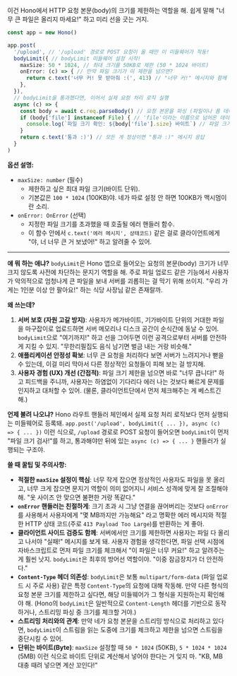 이건 Hono에서 HTTP 요청 본문(body)의 크기를 제한하는 역할을 해. 쉽게 말해 "너무 큰 파일은 올리지 마세요!" 하고 미리 선을 긋는 거지.

```typescript
const app = new Hono()

app.post(
  '/upload', // '/upload' 경로로 POST 요청이 올 때만 이 미들웨어가 작동!
  bodyLimit({ // bodyLimit 미들웨어 설정 시작!
    maxSize: 50 * 1024, // 최대 크기를 50KB로 제한 (50 * 1024 바이트)
    onError: (c) => { // 만약 파일 크기가 이 제한을 넘으면?
      return c.text('너무 커! 못 받아줘 :(', 413) // "너무 커!" 메시지와 함께 413 (Payload Too Large) 상태 코드를 응답
    },
  }),
  // bodyLimit을 통과했다면, 이어서 실제 요청 처리 로직 실행
  async (c) => {
    const body = await c.req.parseBody() // 요청 본문을 파싱 (파일이나 폼 데이터 등)
    if (body['file'] instanceof File) { // 'file'이라는 이름으로 넘어온 데이터가 진짜 파일 객체라면
      console.log(`파일 크기 확인: ${body['file'].size} 바이트`) // 파일 크기를 콘솔에 찍어본다
    }
    return c.text('통과 :)') // 모든 게 정상이면 "통과 :)" 메시지 응답
  }
)
```

**옵션 설명:**

*   `maxSize: number` (필수)
    *   제한하고 싶은 최대 파일 크기(바이트 단위).
    *   기본값은 `100 * 1024` (100KB)야. 네가 따로 설정 안 하면 100KB가 맥시멈이란 소리.
*   `onError: OnError` (선택)
    *   지정한 파일 크기를 초과했을 때 호출될 에러 핸들러 함수.
    *   이 함수 안에서 `c.text('에러 메시지', 상태코드)` 같은 걸로 클라이언트에게 "야, 너 너무 큰 거 보냈어!" 하고 알려줄 수 있어.

---

**얘 뭐 하는 애냐?**
`bodyLimit`은 Hono 앱으로 들어오는 요청의 본문(body) 크기가 너무 크지 않도록 사전에 차단하는 문지기 역할을 해. 주로 파일 업로드 같은 기능에서 사용자가 악의적으로 엄청나게 큰 파일을 보내 서버를 괴롭히는 걸 막기 위해 쓰이지. "우리 가게는 1인분 이상 안 팔아요!" 하는 식당 사장님 같은 존재랄까.

**왜 쓰는데?**
1.  **서버 보호 (자원 고갈 방지)**: 사용자가 메가바이트, 기가바이트 단위의 거대한 파일을 마구잡이로 업로드하면 서버 메모리나 디스크 공간이 순식간에 동날 수 있어. `bodyLimit`으로 "여기까지!" 하고 선을 그어두면 이런 공격으로부터 서버를 안전하게 지킬 수 있지. "무한리필집도 음식 남기면 벌금 내는 거랑 비슷해."
2.  **애플리케이션 안정성 확보**: 너무 큰 요청을 처리하다 보면 서버가 느려지거나 뻗을 수 있는데, 이걸 미리 막아서 다른 정상적인 요청들이 피해 보는 걸 방지해.
3.  **사용자 경험 (UX) 개선 (간접적)**: 파일 크기 제한을 넘으면 바로 "너무 큽니다!" 하고 피드백을 주니까, 사용자는 하염없이 기다리다 에러 나는 것보다 빠르게 문제를 인지하고 대처할 수 있어. (물론, 클라이언트단에서 먼저 체크해주는 게 베스트긴 해.)

**언제 불려 나오냐?**
Hono 라우트 핸들러 체인에서 실제 요청 처리 로직보다 먼저 실행되는 미들웨어로 등록돼. `app.post('/upload', bodyLimit({ ... }), async (c) => { ... })` 이런 식으로, `/upload` 경로로 POST 요청이 들어오면 `bodyLimit`이 먼저 "파일 크기 검사!"를 하고, 통과해야만 뒤에 있는 `async (c) => { ... }` 핸들러가 실행되는 구조야.

**쓸 때 꿀팁 및 주의사항:**
*   **적절한 `maxSize` 설정이 핵심**: 너무 작게 잡으면 정상적인 사용자도 파일을 못 올리고, 너무 크게 잡으면 문지기 역할이 의미 없어지니 서비스 성격에 맞게 잘 조절해야 해. "옷 사이즈 안 맞으면 불편한 거랑 똑같다."
*   **`onError` 핸들러는 친절하게**: 크기 초과 시 그냥 연결을 끊어버리는 것보다 `onError`를 사용해서 사용자에게 "몇 MB까지만 가능해요" 라고 명확한 에러 메시지와 적절한 HTTP 상태 코드(주로 `413 Payload Too Large`)를 반환하는 게 좋아.
*   **클라이언트 사이드 검증도 함께**: 서버에서만 크기를 제한하면 사용자는 파일 다 올리고 나서야 "실패!" 메시지를 보게 돼. 사용자 경험을 생각한다면, 파일 선택 시점에 자바스크립트로 먼저 파일 크기를 체크해서 "이 파일은 너무 커요!" 하고 알려주는 게 훨씬 낫지. `bodyLimit`은 최후의 방어선 역할이야. "이중 잠금장치가 더 안전하다."
*   **`Content-Type` 헤더 의존성**: `bodyLimit`은 보통 `multipart/form-data` (파일 업로드 시 주로 사용) 같은 특정 `Content-Type`의 요청에 대해 작동해. 만약 다른 형식의 요청 본문 크기를 제한하고 싶다면, 해당 미들웨어가 그 형식을 지원하는지 확인해야 해. (Hono의 `bodyLimit`은 일반적으로 `Content-Length` 헤더를 기반으로 동작하거나, 스트리밍 파싱 중 크기를 체크할 거야.)
*   **스트리밍 처리와의 관계**: 만약 네가 요청 본문을 스트리밍 방식으로 처리하고 있다면, `bodyLimit`이 스트림을 읽는 도중에 크기를 체크하고 제한을 넘으면 스트림을 중단시킬 수 있어.
*   **단위는 바이트(Byte)**: `maxSize` 설정할 때 `50 * 1024` (50KB), `5 * 1024 * 1024` (5MB) 이런 식으로 바이트 단위로 계산해서 넣어야 한다는 거 잊지 마. "KB, MB 대충 때려 넣으면 계산 꼬인다!"